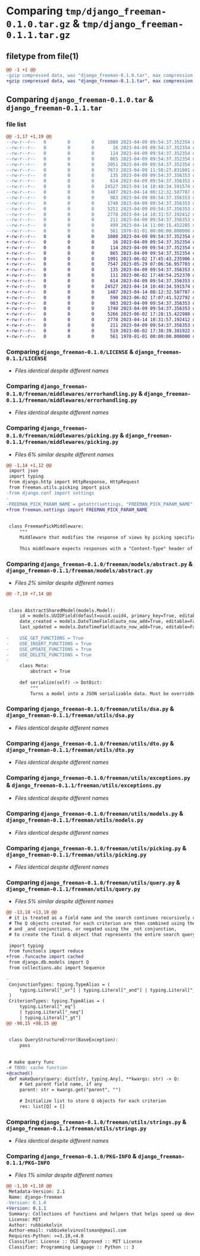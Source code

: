 # Comparing `tmp/django_freeman-0.1.0.tar.gz` & `tmp/django_freeman-0.1.1.tar.gz`

## filetype from file(1)

```diff
@@ -1 +1 @@
-gzip compressed data, was "django_freeman-0.1.0.tar", max compression
+gzip compressed data, was "django_freeman-0.1.1.tar", max compression
```

## Comparing `django_freeman-0.1.0.tar` & `django_freeman-0.1.1.tar`

### file list

```diff
@@ -1,17 +1,19 @@
--rw-r--r--   0        0        0     1080 2023-04-09 09:54:37.352354 django_freeman-0.1.0/LICENSE
--rw-r--r--   0        0        0       16 2023-04-09 09:54:37.352354 django_freeman-0.1.0/README.md
--rw-r--r--   0        0        0      114 2023-04-09 09:54:37.352354 django_freeman-0.1.0/freeman/__init__.py
--rw-r--r--   0        0        0      865 2023-04-09 09:54:37.352354 django_freeman-0.1.0/freeman/middlewares/errorhandling.py
--rw-r--r--   0        0        0     2051 2023-04-09 09:54:37.352354 django_freeman-0.1.0/freeman/middlewares/picking.py
--rw-r--r--   0        0        0     7673 2023-04-09 11:58:27.831801 django_freeman-0.1.0/freeman/models/abstract.py
--rw-r--r--   0        0        0      135 2023-04-09 09:54:37.356353 django_freeman-0.1.0/freeman/models/types.py
--rw-r--r--   0        0        0      614 2023-04-09 09:54:37.356353 django_freeman-0.1.0/freeman/utils/dsa.py
--rw-r--r--   0        0        0    24527 2023-04-14 10:48:34.591574 django_freeman-0.1.0/freeman/utils/dto.py
--rw-r--r--   0        0        0     1487 2023-04-14 08:12:32.587787 django_freeman-0.1.0/freeman/utils/exceptions.py
--rw-r--r--   0        0        0      983 2023-04-09 09:54:37.356353 django_freeman-0.1.0/freeman/utils/models.py
--rw-r--r--   0        0        0     1740 2023-04-09 09:54:37.356353 django_freeman-0.1.0/freeman/utils/picking.py
--rw-r--r--   0        0        0     5251 2023-04-09 09:54:37.356353 django_freeman-0.1.0/freeman/utils/query.py
--rw-r--r--   0        0        0     2778 2023-04-14 10:31:57.192412 django_freeman-0.1.0/freeman/utils/strings.py
--rw-r--r--   0        0        0      211 2023-04-09 09:54:37.356353 django_freeman-0.1.0/freeman/utils/typecheck.py
--rw-r--r--   0        0        0      499 2023-04-14 11:00:15.452285 django_freeman-0.1.0/pyproject.toml
--rw-r--r--   0        0        0      561 1970-01-01 00:00:00.000000 django_freeman-0.1.0/PKG-INFO
+-rw-r--r--   0        0        0     1080 2023-04-09 09:54:37.352354 django_freeman-0.1.1/LICENSE
+-rw-r--r--   0        0        0       16 2023-04-09 09:54:37.352354 django_freeman-0.1.1/README.md
+-rw-r--r--   0        0        0      114 2023-04-09 09:54:37.352354 django_freeman-0.1.1/freeman/__init__.py
+-rw-r--r--   0        0        0      865 2023-04-09 09:54:37.352354 django_freeman-0.1.1/freeman/middlewares/errorhandling.py
+-rw-r--r--   0        0        0     1991 2023-06-02 17:45:43.235906 django_freeman-0.1.1/freeman/middlewares/picking.py
+-rw-r--r--   0        0        0     7547 2023-05-29 07:06:56.957703 django_freeman-0.1.1/freeman/models/abstract.py
+-rw-r--r--   0        0        0      135 2023-04-09 09:54:37.356353 django_freeman-0.1.1/freeman/models/types.py
+-rw-r--r--   0        0        0      111 2023-06-02 17:48:54.252370 django_freeman-0.1.1/freeman/settings.py
+-rw-r--r--   0        0        0      614 2023-04-09 09:54:37.356353 django_freeman-0.1.1/freeman/utils/dsa.py
+-rw-r--r--   0        0        0    24527 2023-04-14 10:48:34.591574 django_freeman-0.1.1/freeman/utils/dto.py
+-rw-r--r--   0        0        0     1487 2023-04-14 08:12:32.587787 django_freeman-0.1.1/freeman/utils/exceptions.py
+-rw-r--r--   0        0        0      590 2023-06-02 17:07:41.522792 django_freeman-0.1.1/freeman/utils/funcache.py
+-rw-r--r--   0        0        0      983 2023-04-09 09:54:37.356353 django_freeman-0.1.1/freeman/utils/models.py
+-rw-r--r--   0        0        0     1740 2023-04-09 09:54:37.356353 django_freeman-0.1.1/freeman/utils/picking.py
+-rw-r--r--   0        0        0     5266 2023-06-02 17:28:15.422988 django_freeman-0.1.1/freeman/utils/query.py
+-rw-r--r--   0        0        0     2778 2023-04-14 10:31:57.192412 django_freeman-0.1.1/freeman/utils/strings.py
+-rw-r--r--   0        0        0      211 2023-04-09 09:54:37.356353 django_freeman-0.1.1/freeman/utils/typecheck.py
+-rw-r--r--   0        0        0      519 2023-06-02 17:38:39.381922 django_freeman-0.1.1/pyproject.toml
+-rw-r--r--   0        0        0      561 1970-01-01 00:00:00.000000 django_freeman-0.1.1/PKG-INFO
```

### Comparing `django_freeman-0.1.0/LICENSE` & `django_freeman-0.1.1/LICENSE`

 * *Files identical despite different names*

### Comparing `django_freeman-0.1.0/freeman/middlewares/errorhandling.py` & `django_freeman-0.1.1/freeman/middlewares/errorhandling.py`

 * *Files identical despite different names*

### Comparing `django_freeman-0.1.0/freeman/middlewares/picking.py` & `django_freeman-0.1.1/freeman/middlewares/picking.py`

 * *Files 6% similar despite different names*

```diff
@@ -1,14 +1,12 @@
 import json
 import typing
 from django.http import HttpResponse, HttpRequest
 from freeman.utils.picking import pick
-from django.conf import settings
-
-FREEMAN_PICK_PARAM_NAME = getattr(settings, "FREEMAN_PICK_PARAM_NAME", "pick")
+from freeman.settings import FREEMAN_PICK_PARAM_NAME
 
 
 class FreemanPickMiddleware:
     """
     Middleware that modifies the response of views by picking specific fields from JSON content.
 
     This middleware expects responses with a "Content-Type" header of "application/json".
```

### Comparing `django_freeman-0.1.0/freeman/models/abstract.py` & `django_freeman-0.1.1/freeman/models/abstract.py`

 * *Files 2% similar despite different names*

```diff
@@ -7,19 +7,14 @@
 
 
 class AbstractSharedModel(models.Model):
     id = models.UUIDField(default=uuid.uuid4, primary_key=True, editable=False)
     date_created = models.DateTimeField(auto_now_add=True, editable=False)
     last_updated = models.DateTimeField(auto_now_add=True, editable=False)
 
-    USE_GET_FUNCTIONS = True
-    USE_INSERT_FUNCTIONS = True
-    USE_UPDATE_FUNCTIONS = True
-    USE_DELETE_FUNCTIONS = True
-
     class Meta:
         abstract = True
 
     def serialize(self) -> DotDict:
         """
         Turns a model into a JSON serializable data. Must be overridden by the subclass.
```

### Comparing `django_freeman-0.1.0/freeman/utils/dsa.py` & `django_freeman-0.1.1/freeman/utils/dsa.py`

 * *Files identical despite different names*

### Comparing `django_freeman-0.1.0/freeman/utils/dto.py` & `django_freeman-0.1.1/freeman/utils/dto.py`

 * *Files identical despite different names*

### Comparing `django_freeman-0.1.0/freeman/utils/exceptions.py` & `django_freeman-0.1.1/freeman/utils/exceptions.py`

 * *Files identical despite different names*

### Comparing `django_freeman-0.1.0/freeman/utils/models.py` & `django_freeman-0.1.1/freeman/utils/models.py`

 * *Files identical despite different names*

### Comparing `django_freeman-0.1.0/freeman/utils/picking.py` & `django_freeman-0.1.1/freeman/utils/picking.py`

 * *Files identical despite different names*

### Comparing `django_freeman-0.1.0/freeman/utils/query.py` & `django_freeman-0.1.1/freeman/utils/query.py`

 * *Files 5% similar despite different names*

```diff
@@ -13,18 +13,18 @@
 # it is treated as a field name and the search continues recursively on its corresponding value.
 # The Q objects created for each criterion are then combined using the _or
 # and _and conjunctions, or negated using the _not conjunction,
 # to create the final Q object that represents the entire search query.
 
 import typing
 from functools import reduce
+from .funcache import cached
 from django.db.models import Q
 from collections.abc import Sequence
 
-
 ConjunctionTypes: typing.TypeAlias = (
     typing.Literal["_or"] | typing.Literal["_and"] | typing.Literal["_not"]
 )
 CriterionTypes: typing.TypeAlias = (
     typing.Literal["_eq"]
     | typing.Literal["_neq"]
     | typing.Literal["_gt"]
@@ -98,15 +98,15 @@
 
 
 class QueryStructureError(BaseException):
     pass
 
 
 # make query func
-# TODO: cache function
+@cached()
 def makeQuery(query: dict[str, typing.Any], **kwargs: str) -> Q:
     # Get parent field name, if any
     parent: str = kwargs.get("parent", "")
 
     # Initialize list to store Q objects for each criterion
     res: list[Q] = []
```

### Comparing `django_freeman-0.1.0/freeman/utils/strings.py` & `django_freeman-0.1.1/freeman/utils/strings.py`

 * *Files identical despite different names*

### Comparing `django_freeman-0.1.0/PKG-INFO` & `django_freeman-0.1.1/PKG-INFO`

 * *Files 1% similar despite different names*

```diff
@@ -1,10 +1,10 @@
 Metadata-Version: 2.1
 Name: django-freeman
-Version: 0.1.0
+Version: 0.1.1
 Summary: Collections of functions and helpers that helps speed up development of your django project
 License: MIT
 Author: rubbiekelvin
 Author-email: rubbiekelvinvoltsman@gmail.com
 Requires-Python: >=3.10,<4.0
 Classifier: License :: OSI Approved :: MIT License
 Classifier: Programming Language :: Python :: 3
```


